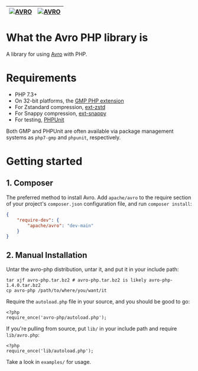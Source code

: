 |[![AVRO](https://raw.githubusercontent.com/apache/avro/main/doc/src/resources/images/avro-logo.png)](https://github.com/apache/avro) | [![AVRO](https://raw.githubusercontent.com/apache/avro/main/doc/src/resources/images/apache_feather.gif)](https://github.com/apac<he/avro)|
|:-----|-----:|

What the Avro PHP library is
============================

A library for using [Avro](https://avro.apache.org/) with PHP.

Requirements
============
 * PHP 7.3+
 * On 32-bit platforms, the [GMP PHP extension](https://php.net/gmp)
 * For Zstandard compression, [ext-zstd](https://github.com/kjdev/php-ext-zstd)
 * For Snappy compression, [ext-snappy](https://github.com/kjdev/php-ext-snappy)
 * For testing, [PHPUnit](https://www.phpunit.de/)

Both GMP and PHPUnit are often available via package management
systems as `php7-gmp` and `phpunit`, respectively.


Getting started
===============

## 1. Composer

The preferred method to install Avro. Add `apache/avro` to the require section of
your project's `composer.json` configuration file, and run `composer install`:
```json
{
    "require-dev": {
        "apache/avro": "dev-main"
    }
}
```

## 2. Manual Installation

Untar the avro-php distribution, untar it, and put it in your include path:

    tar xjf avro-php.tar.bz2 # avro-php.tar.bz2 is likely avro-php-1.4.0.tar.bz2
    cp avro-php /path/to/where/you/want/it

Require the `autoload.php` file in your source, and you should be good to go:

    <?php
    require_once('avro-php/autoload.php');

If you're pulling from source, put `lib/` in your include path and require `lib/avro.php`:

    <?php
    require_once('lib/autoload.php');

Take a look in `examples/` for usage.
